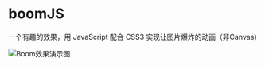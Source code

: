 # boomJS
一个有趣的效果，用 JavaScript 配合 CSS3 实现让图片爆炸的动画（非Canvas）

![Boom效果演示图](http://github.com/chokcoco/boomJS/boomExample.gif) 

